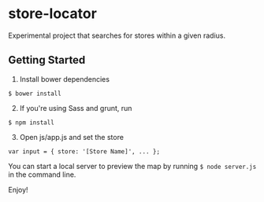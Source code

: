 # store-locator

Experimental project that searches for stores within a given radius. 

## Getting Started

  1. Install bower dependencies 

  ```$ bower install```
  
  2. If you're using Sass and grunt, run 

  ```$ npm install```
  
  3. Open js/app.js and set the store

  ```var input = { store: '[Store Name]', ... };```
	
You can start a local server to preview the map by running ```$ node server.js``` in the command line.
	
	
Enjoy!
